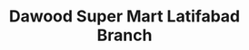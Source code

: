 ---
title: "Dawood Super Mart Latifabad Branch"
url: /hydrabd/dawood-super-mart-latifabad-branch/
shop: mall
---